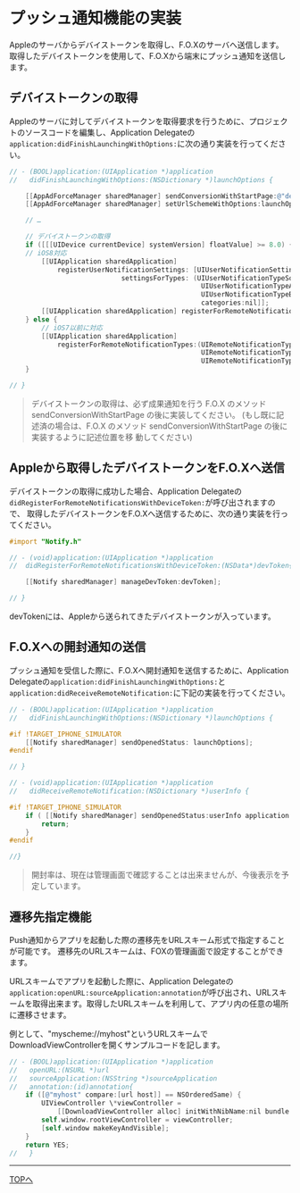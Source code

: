 # プッシュ通知機能の実装
Appleのサーバからデバイストークンを取得し、F.O.Xのサーバへ送信します。取得したデバイストークンを使用して、F.O.Xから端末にプッシュ通知を送信します。


## デバイストークンの取得

Appleのサーバに対してデバイストークンを取得要求を行うために、プロジェクトのソースコードを編集し、Application Delegateの`application:didFinishLaunchingWithOptions:`に次の通り実装を行ってください。


```objective-c
// - (BOOL)application:(UIApplication *)application
//   didFinishLaunchingWithOptions:(NSDictionary *)launchOptions {

	[[AppAdForceManager sharedManager] sendConversionWithStartPage:@"default"];
	[[AppAdForceManager sharedManager] setUrlSchemeWithOptions:launchOptions];

	// …

	// デバイストークンの取得
	if ([[[UIDevice currentDevice] systemVersion] floatValue] >= 8.0) {
	// iOS8対応
		[[UIApplication sharedApplication]
			registerUserNotificationSettings: [UIUserNotificationSettings
							settingsForTypes: (UIUserNotificationTypeSound |
												UIUserNotificationTypeAlert |
												UIUserNotificationTypeBadge)
												categories:nil]];
		[[UIApplication sharedApplication] registerForRemoteNotifications];
	} else {
		// iOS7以前に対応
		[[UIApplication sharedApplication]
			registerForRemoteNotificationTypes:(UIRemoteNotificationTypeBadge |
												UIRemoteNotificationTypeSound |
												UIRemoteNotificationTypeAlert)];
	}

// }
```
> デバイストークンの取得は、必ず成果通知を行う F.O.X のメソッド sendConversionWithStartPage の後に実装してください。 (もし既に記述済の場合は、F.O.X のメソッド sendConversionWithStartPage の後に実装するように記述位置を移 動してください)

## Appleから取得したデバイストークンをF.O.Xへ送信

デバイストークンの取得に成功した場合、Application Delegateの`didRegisterForRemoteNotificationsWithDeviceToken:`が呼び出されますので、
取得したデバイストークンをF.O.Xへ送信するために、次の通り実装を行ってください。

```objective-c
#import "Notify.h"

// - (void)application:(UIApplication *)application
//	didRegisterForRemoteNotificationsWithDeviceToken:(NSData*)devToken{

	[[Notify sharedManager] manageDevToken:devToken];

// }
```
devTokenには、Appleから送られてきたデバイストークンが入っています。

## F.O.Xへの開封通知の送信

プッシュ通知を受信した際に、F.O.Xへ開封通知を送信するために、Application Delegateの`application:didFinishLaunchingWithOptions:`と`application:didReceiveRemoteNotification:`に下記の実装を行ってください。


```objective-c
// - (BOOL)application:(UIApplication *)application
//   didFinishLaunchingWithOptions:(NSDictionary *)launchOptions {

#if !TARGET_IPHONE_SIMULATOR
	[[Notify sharedManager] sendOpenedStatus: launchOptions];
#endif

// }
```

```objective-c
// - (void)application:(UIApplication *)application
//	 didReceiveRemoteNotification:(NSDictionary *)userInfo {

#if !TARGET_IPHONE_SIMULATOR
	if ( [[Notify sharedManager] sendOpenedStatus:userInfo application:application] ) {
		return;
	}
#endif

//}
```

> 開封率は、現在は管理画面で確認することは出来ませんが、今後表示を予定しています。


## 遷移先指定機能

Push通知からアプリを起動した際の遷移先をURLスキーム形式で指定することが可能です。
遷移先のURLスキームは、FOXの管理画面で設定することができます。

URLスキームでアプリを起動した際に、Application Delegateの`application:openURL:sourceApplication:annotation`が呼び出され、URLスキームを取得出来ます。取得したURLスキームを利用して、アプリ内の任意の場所に遷移させます。

例として、"myscheme://myhost"というURLスキームでDownloadViewControllerを開くサンプルコードを記します。

```objective-c
// - (BOOL)application:(UIApplication *)application
//   openURL:(NSURL *)url
//   sourceApplication:(NSString *)sourceApplication
//   annotation:(id)annotation{
	if ([@"myhost" compare:[url host]] == NSOrderedSame) {
		UIViewController \*viewController =
			[[DownloadViewController alloc] initWithNibName:nil bundle:nil];
		self.window.rootViewController = viewController;
		[self.window makeKeyAndVisible];
	}
	return YES;
//   }
```

---
[TOPへ](/lang/ja/README.md)
